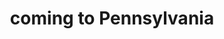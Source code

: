 ---
pid: PT160
title: coming to Pennsylvania
location_transcription: In the center of the river
zipcode: '19146'
outside_phl: 
neighborhood: Graduate Hospital,Naval Square,Southwest Center City
age: '12'
age_range: 6-13
instagram: 
image_file_name: PT_160.jpg
proposal_transcription: Something about the Indians and William Penn. Something thats
  important about both.
topic: Figure,History,Native Americans,Philadelphia
topic_summary: 0, 0, 0, 0
type: Other No Form
keywords_other: 
credit: Axel
image_labels: 
twitter: 
facebook: 
permalink: "/monuments/pt160/"
layout: item-page
---